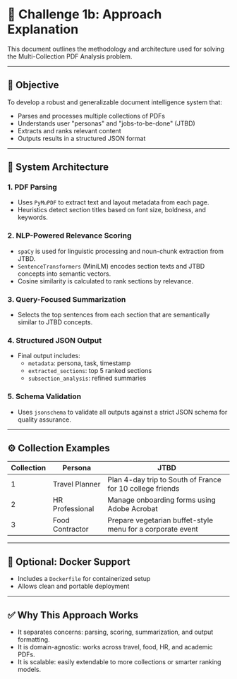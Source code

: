 # 📘 Challenge 1b: Approach Explanation

This document outlines the methodology and architecture used for solving the Multi-Collection PDF Analysis problem.

---

## 🎯 Objective

To develop a robust and generalizable document intelligence system that:
- Parses and processes multiple collections of PDFs
- Understands user "personas" and "jobs-to-be-done" (JTBD)
- Extracts and ranks relevant content
- Outputs results in a structured JSON format

---

## 🧱 System Architecture

### 1. **PDF Parsing**
- Uses `PyMuPDF` to extract text and layout metadata from each page.
- Heuristics detect section titles based on font size, boldness, and keywords.

### 2. **NLP-Powered Relevance Scoring**
- `spaCy` is used for linguistic processing and noun-chunk extraction from JTBD.
- `SentenceTransformers` (MiniLM) encodes section texts and JTBD concepts into semantic vectors.
- Cosine similarity is calculated to rank sections by relevance.

### 3. **Query-Focused Summarization**
- Selects the top sentences from each section that are semantically similar to JTBD concepts.

### 4. **Structured JSON Output**
- Final output includes:
  - `metadata`: persona, task, timestamp
  - `extracted_sections`: top 5 ranked sections
  - `subsection_analysis`: refined summaries

### 5. **Schema Validation**
- Uses `jsonschema` to validate all outputs against a strict JSON schema for quality assurance.

---

## ⚙️ Collection Examples

| Collection | Persona            | JTBD                                                           |
|------------|--------------------|----------------------------------------------------------------|
| 1          | Travel Planner     | Plan 4-day trip to South of France for 10 college friends      |
| 2          | HR Professional    | Manage onboarding forms using Adobe Acrobat                    |
| 3          | Food Contractor    | Prepare vegetarian buffet-style menu for a corporate event     |

---

## 🐳 Optional: Docker Support
- Includes a `Dockerfile` for containerized setup
- Allows clean and portable deployment

---

## ✅ Why This Approach Works

- It separates concerns: parsing, scoring, summarization, and output formatting.
- It is domain-agnostic: works across travel, food, HR, and academic PDFs.
- It is scalable: easily extendable to more collections or smarter ranking models.

